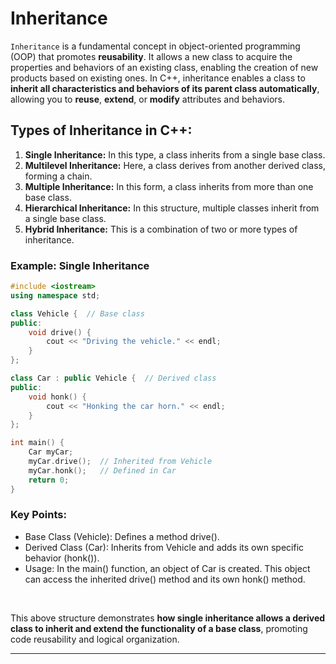 # Inheritance
`Inheritance` is a fundamental concept in object-oriented programming (OOP) that promotes **reusability**. It allows a new class to acquire the properties and behaviors of an existing class, enabling the creation of new products based on existing ones. In C++, inheritance enables a class to **inherit all characteristics and behaviors of its parent class automatically**, allowing you to **reuse**, **extend**, or **modify** attributes and behaviors.

## Types of Inheritance in C++:
1. **Single Inheritance:** In this type, a class inherits from a single base class.
2. **Multilevel Inheritance:** Here, a class derives from another derived class, forming a chain.
3. **Multiple Inheritance:** In this form, a class inherits from more than one base class.
4. **Hierarchical Inheritance:** In this structure, multiple classes inherit from a single base class.
5. **Hybrid Inheritance:** This is a combination of two or more types of inheritance.

### Example: Single Inheritance
```cpp
#include <iostream>
using namespace std;

class Vehicle {  // Base class
public:
    void drive() {
        cout << "Driving the vehicle." << endl;
    }
};

class Car : public Vehicle {  // Derived class
public:
    void honk() {
        cout << "Honking the car horn." << endl;
    }
};

int main() {
    Car myCar;
    myCar.drive();  // Inherited from Vehicle
    myCar.honk();   // Defined in Car
    return 0;
}
```

### Key Points:
 - Base Class (Vehicle): Defines a method drive().
 - Derived Class (Car): Inherits from Vehicle and adds its own specific behavior (honk()).
 - Usage: In the main() function, an object of Car is created. This object can access the inherited drive() method and its own honk() method.
<br>


This above structure demonstrates **how single inheritance allows a derived class to inherit and extend the functionality of a base class**, promoting code reusability and logical organization.
<br>

---